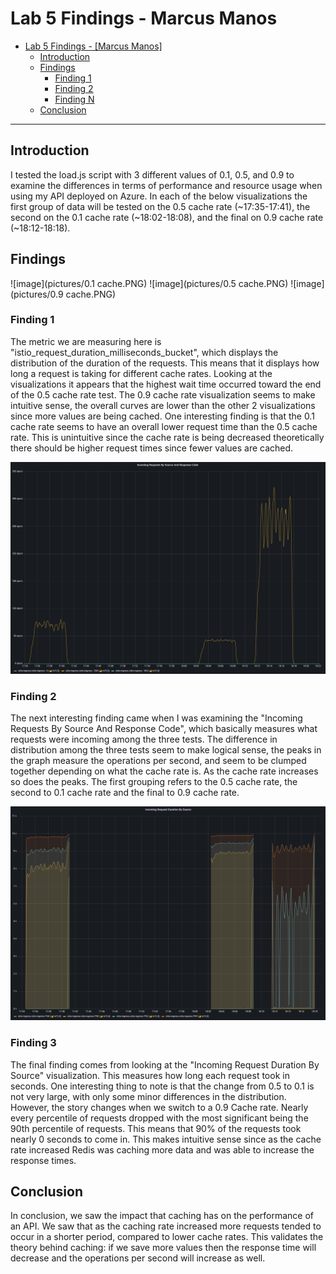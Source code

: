 # Lab 5 Findings - Marcus Manos

- [Lab 5 Findings - [Marcus Manos]](#lab-5-findings---your-name)
  - [Introduction](#introduction)
  - [Findings](#findings)
    - [Finding 1](#finding-1)
    - [Finding 2](#finding-2)
    - [Finding N](#finding-n)
  - [Conclusion](#conclusion)

---

## Introduction

I tested the load.js script with 3 different values of 0.1, 0.5, and 0.9 to examine the differences in terms of performance and resource usage when using my API deployed on Azure. In each of the below visualizations the first group of data will be tested on the 0.5 cache rate (~17:35-17:41), the second on the 0.1 cache rate (~18:02-18:08), and the final on 0.9 cache rate (~18:12-18:18). 


## Findings

![image](pictures/0.1 cache.PNG)
![image](pictures/0.5 cache.PNG)
![image](pictures/0.9 cache.PNG)

### Finding 1

The metric we are measuring here is "istio_request_duration_milliseconds_bucket", which displays the distribution of the duration of the requests. This means that it displays how long a request is taking for different cache rates. Looking at the visualizations it appears that the highest wait time occurred toward the end of the 0.5 cache rate test. The 0.9 cache rate visualization seems to make intuitive sense, the overall curves are lower than the other 2 visualizations since more values are being cached. One interesting finding is that the 0.1 cache rate seems to have an overall lower request time than the 0.5 cache rate. This is unintuitive since the cache rate is being decreased theoretically there should be higher request times since fewer values are cached.

![image](pictures/incoming_request_source_response.PNG)

### Finding 2

The next interesting finding came when I was examining the "Incoming Requests By Source And Response Code", which basically measures what requests were incoming among the three tests. The difference in distribution among the three tests seem to make logical sense, the peaks in the graph measure the operations per second, and seem to be clumped together depending on what the cache rate is. As the cache rate increases so does the peaks. The first grouping refers to the 0.5 cache rate, the second to 0.1 cache rate and the final to 0.9 cache rate. 

![image](pictures/request_duration_source.PNG)

### Finding 3

The final finding comes from looking at the "Incoming Request Duration By Source" visualization. This measures how long each request took in seconds. One interesting thing to note is that the change from 0.5 to 0.1 is not very large, with only some minor differences in the distribution. However, the story changes when we switch to a 0.9 Cache rate. Nearly every percentile of requests dropped with the most significant being the 90th percentile of requests. This means that 90% of the requests took nearly 0 seconds to come in. This makes intuitive sense since as the cache rate increased Redis was caching more data and was able to increase the response times. 


## Conclusion

In conclusion, we saw the impact that caching has on the performance of an API. We saw that as the caching rate increased more requests tended to occur in a shorter period, compared to lower cache rates. This validates the theory behind caching: if we save more values then the response time will decrease and the operations per second will increase as well. 

